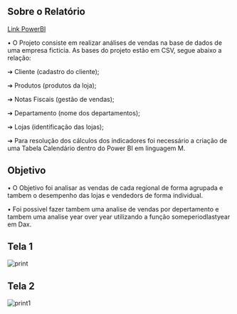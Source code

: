 ## Sobre o Relatório
[Link PowerBI](https://app.powerbi.com/view?r=eyJrIjoiZTcxOTljZTktMWI3Mi00YWU1LTllMTEtMWMzYjdjZGY3ZmM4IiwidCI6Ijg5NzYxNDUyLTZhZTUtNDU4YS1hZDJiLTg1NjRhMTQxY2VhMyJ9)

• O Projeto consiste em realizar análises de vendas na base de dados de uma empresa ficticia.
As bases do projeto estão em CSV, segue abaixo a relação:

➔	Cliente (cadastro do cliente);

➔	Produtos (produtos da loja);

➔	Notas Fiscais (gestão de vendas);

➔	Departamento (nome dos departamentos);

➔	Lojas (identificação das lojas);

➔	 Para resolução dos cálculos dos indicadores foi necessário a criação de uma Tabela Calendário dentro do  Power BI  em linguagem M.



## Objetivo 

 • O Objetivo foi analisar as vendas de cada regional de forma agrupada e tambem o desempenho das lojas e vendedors de forma individual.
 
 • Foi possivel fazer tambem uma analise de vendas por depertamento e tambem uma analise year over year utilizando a função someperiodlastyear em Dax.
 

## Tela 1


![print](https://github.com/Jairocorrea22/Analise_de_dados/assets/111188620/78406678-a7e1-4db9-98a8-12b0fb8c19f1)


## Tela 2

![print1](https://github.com/Jairocorrea22/Analise_de_dados/assets/111188620/23aa9821-6a52-4d5a-910a-e97ba18ecc3e)

